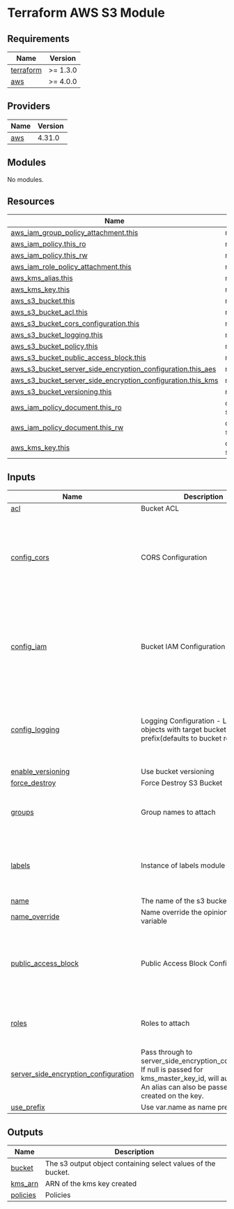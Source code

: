 # Terraform AWS S3 Module

<!-- BEGIN_TF_DOCS -->
## Requirements

| Name | Version |
|------|---------|
| <a name="requirement_terraform"></a> [terraform](#requirement\_terraform) | >= 1.3.0 |
| <a name="requirement_aws"></a> [aws](#requirement\_aws) | >= 4.0.0 |

## Providers

| Name | Version |
|------|---------|
| <a name="provider_aws"></a> [aws](#provider\_aws) | 4.31.0 |

## Modules

No modules.

## Resources

| Name | Type |
|------|------|
| [aws_iam_group_policy_attachment.this](https://registry.terraform.io/providers/hashicorp/aws/latest/docs/resources/iam_group_policy_attachment) | resource |
| [aws_iam_policy.this_ro](https://registry.terraform.io/providers/hashicorp/aws/latest/docs/resources/iam_policy) | resource |
| [aws_iam_policy.this_rw](https://registry.terraform.io/providers/hashicorp/aws/latest/docs/resources/iam_policy) | resource |
| [aws_iam_role_policy_attachment.this](https://registry.terraform.io/providers/hashicorp/aws/latest/docs/resources/iam_role_policy_attachment) | resource |
| [aws_kms_alias.this](https://registry.terraform.io/providers/hashicorp/aws/latest/docs/resources/kms_alias) | resource |
| [aws_kms_key.this](https://registry.terraform.io/providers/hashicorp/aws/latest/docs/resources/kms_key) | resource |
| [aws_s3_bucket.this](https://registry.terraform.io/providers/hashicorp/aws/latest/docs/resources/s3_bucket) | resource |
| [aws_s3_bucket_acl.this](https://registry.terraform.io/providers/hashicorp/aws/latest/docs/resources/s3_bucket_acl) | resource |
| [aws_s3_bucket_cors_configuration.this](https://registry.terraform.io/providers/hashicorp/aws/latest/docs/resources/s3_bucket_cors_configuration) | resource |
| [aws_s3_bucket_logging.this](https://registry.terraform.io/providers/hashicorp/aws/latest/docs/resources/s3_bucket_logging) | resource |
| [aws_s3_bucket_policy.this](https://registry.terraform.io/providers/hashicorp/aws/latest/docs/resources/s3_bucket_policy) | resource |
| [aws_s3_bucket_public_access_block.this](https://registry.terraform.io/providers/hashicorp/aws/latest/docs/resources/s3_bucket_public_access_block) | resource |
| [aws_s3_bucket_server_side_encryption_configuration.this_aes](https://registry.terraform.io/providers/hashicorp/aws/latest/docs/resources/s3_bucket_server_side_encryption_configuration) | resource |
| [aws_s3_bucket_server_side_encryption_configuration.this_kms](https://registry.terraform.io/providers/hashicorp/aws/latest/docs/resources/s3_bucket_server_side_encryption_configuration) | resource |
| [aws_s3_bucket_versioning.this](https://registry.terraform.io/providers/hashicorp/aws/latest/docs/resources/s3_bucket_versioning) | resource |
| [aws_iam_policy_document.this_ro](https://registry.terraform.io/providers/hashicorp/aws/latest/docs/data-sources/iam_policy_document) | data source |
| [aws_iam_policy_document.this_rw](https://registry.terraform.io/providers/hashicorp/aws/latest/docs/data-sources/iam_policy_document) | data source |
| [aws_kms_key.this](https://registry.terraform.io/providers/hashicorp/aws/latest/docs/data-sources/kms_key) | data source |

## Inputs

| Name | Description | Type | Default | Required |
|------|-------------|------|---------|:--------:|
| <a name="input_acl"></a> [acl](#input\_acl) | Bucket ACL | `string` | `"private"` | no |
| <a name="input_config_cors"></a> [config\_cors](#input\_config\_cors) | CORS Configuration | <pre>object({<br>    rules = optional(list(object({<br>      allowed_headers = optional(list(string))<br>      allowed_methods = optional(list(string))<br>      allowed_origins = optional(list(string))<br>      expose_headers  = optional(list(string))<br>    })), [])<br>  })</pre> | `{}` | no |
| <a name="input_config_iam"></a> [config\_iam](#input\_config\_iam) | Bucket IAM Configuration | <pre>object({<br>    enable        = optional(bool, true),<br>    bucket_policy = optional(string, "")<br>    policy_conditions = optional(map(list(object({<br>      test     = string<br>      variable = string<br>      values   = list(string)<br>    }))), {})<br>  })</pre> | <pre>{<br>  "enable": true<br>}</pre> | no |
| <a name="input_config_logging"></a> [config\_logging](#input\_config\_logging) | Logging Configuration - List of objects with target bucket and key prefix(defaults to bucket resource ID) | <pre>object({<br>    enable = optional(bool),<br>    buckets = optional(map(object({<br>      target_bucket = string<br>      target_prefix = optional(string)<br>    })), {})<br>  })</pre> | `{}` | no |
| <a name="input_enable_versioning"></a> [enable\_versioning](#input\_enable\_versioning) | Use bucket versioning | `bool` | `true` | no |
| <a name="input_force_destroy"></a> [force\_destroy](#input\_force\_destroy) | Force Destroy S3 Bucket | `bool` | `false` | no |
| <a name="input_groups"></a> [groups](#input\_groups) | Group names to attach | <pre>map(object({<br>    name = string<br>    mode = optional(string, "ro")<br>  }))</pre> | `{}` | no |
| <a name="input_labels"></a> [labels](#input\_labels) | Instance of labels module | <pre>object(<br>    {<br>      id   = string<br>      tags = any<br>    }<br>  )</pre> | <pre>{<br>  "id": "",<br>  "tags": {}<br>}</pre> | no |
| <a name="input_name"></a> [name](#input\_name) | The name of the s3 bucket | `string` | n/a | yes |
| <a name="input_name_override"></a> [name\_override](#input\_name\_override) | Name override the opinionated name variable | `bool` | `false` | no |
| <a name="input_public_access_block"></a> [public\_access\_block](#input\_public\_access\_block) | Public Access Block Configuration | <pre>object({<br>    block_public_policy     = optional(bool, true)<br>    block_public_acls       = optional(bool, true)<br>    restrict_public_buckets = optional(bool, true)<br>    ignore_public_acls      = optional(bool, true)<br>  })</pre> | `{}` | no |
| <a name="input_roles"></a> [roles](#input\_roles) | Roles to attach | <pre>map(object({<br>    name = string<br>    mode = optional(string, "ro")<br>  }))</pre> | `{}` | no |
| <a name="input_server_side_encryption_configuration"></a> [server\_side\_encryption\_configuration](#input\_server\_side\_encryption\_configuration) | Pass through to server\_side\_encryption\_configuration. If null is passed for kms\_master\_key\_id, will autocreate.<br>  An alias can also be passed to be created on the key. | <pre>object({<br>    type              = string<br>    kms_master_key_id = optional(string)<br>    alias             = optional(string)<br>  })</pre> | <pre>{<br>  "alias": null,<br>  "kms_master_key_id": null,<br>  "type": "aws:kms"<br>}</pre> | no |
| <a name="input_use_prefix"></a> [use\_prefix](#input\_use\_prefix) | Use var.name as name prefix instead | `bool` | `true` | no |

## Outputs

| Name | Description |
|------|-------------|
| <a name="output_bucket"></a> [bucket](#output\_bucket) | The s3 output object containing select values of the bucket. |
| <a name="output_kms_arn"></a> [kms\_arn](#output\_kms\_arn) | ARN of the kms key created |
| <a name="output_policies"></a> [policies](#output\_policies) | Policies |
<!-- END_TF_DOCS -->
